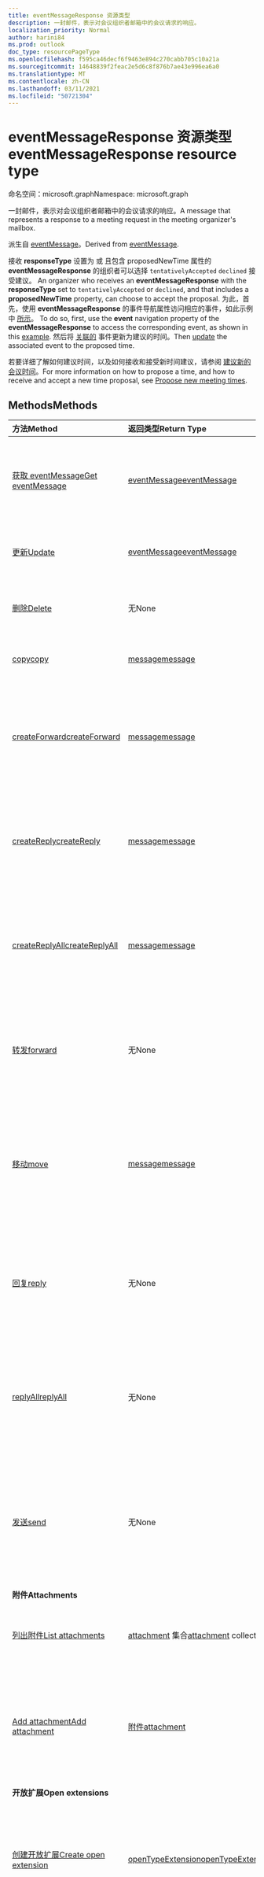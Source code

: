 ```yaml
---
title: eventMessageResponse 资源类型
description: 一封邮件，表示对会议组织者邮箱中的会议请求的响应。
localization_priority: Normal
author: harini84
ms.prod: outlook
doc_type: resourcePageType
ms.openlocfilehash: f595ca46decf6f9463e894c270cabb705c10a21a
ms.sourcegitcommit: 14648839f2feac2e5d6c8f876b7ae43e996ea6a0
ms.translationtype: MT
ms.contentlocale: zh-CN
ms.lasthandoff: 03/11/2021
ms.locfileid: "50721304"
---
```

# <a name="eventmessageresponse-resource-type"></a><span data-ttu-id="b3615-103">eventMessageResponse 资源类型</span><span class="sxs-lookup"><span data-stu-id="b3615-103">eventMessageResponse resource type</span></span>

<span data-ttu-id="b3615-104">命名空间：microsoft.graph</span><span class="sxs-lookup"><span data-stu-id="b3615-104">Namespace: microsoft.graph</span></span>

<span data-ttu-id="b3615-105">一封邮件，表示对会议组织者邮箱中的会议请求的响应。</span><span class="sxs-lookup"><span data-stu-id="b3615-105">A message that represents a response to a meeting request in the meeting organizer's mailbox.</span></span>

<span data-ttu-id="b3615-106">派生自 [eventMessage](eventmessage.md)。</span><span class="sxs-lookup"><span data-stu-id="b3615-106">Derived from [eventMessage](eventmessage.md).</span></span> 

<span data-ttu-id="b3615-107">接收 **responseType** 设置为 或 且包含 proposedNewTime 属性的 **eventMessageResponse** 的组织者可以选择 `tentativelyAccepted` `declined` 接受建议。 </span><span class="sxs-lookup"><span data-stu-id="b3615-107">An organizer who receives an **eventMessageResponse** with the **responseType** set to `tentativelyAccepted` or `declined`, and that includes a **proposedNewTime** property, can choose to accept the proposal.</span></span> <span data-ttu-id="b3615-108">为此，首先，使用 **eventMessageResponse** 的事件导航属性访问相应的事件，如此示例中 [所示](../api/eventmessage-get.md#example-2)。 </span><span class="sxs-lookup"><span data-stu-id="b3615-108">To do so, first, use the **event** navigation property of the **eventMessageResponse** to access the corresponding event, as shown in this [example](../api/eventmessage-get.md#example-2).</span></span> <span data-ttu-id="b3615-109">然后将 [关联的](../api/event-update.md) 事件更新为建议的时间。</span><span class="sxs-lookup"><span data-stu-id="b3615-109">Then [update](../api/event-update.md) the associated event to the proposed time.</span></span>

<span data-ttu-id="b3615-110">若要详细了解如何建议时间，以及如何接收和接受新时间建议，请参阅 [建议新的会议时间](/graph/outlook-calendar-meeting-proposals)。</span><span class="sxs-lookup"><span data-stu-id="b3615-110">For more information on how to propose a time, and how to receive and accept a new time proposal, see [Propose new meeting times](/graph/outlook-calendar-meeting-proposals).</span></span>

## <a name="methods"></a><span data-ttu-id="b3615-111">Methods</span><span class="sxs-lookup"><span data-stu-id="b3615-111">Methods</span></span>

| <span data-ttu-id="b3615-112">方法</span><span class="sxs-lookup"><span data-stu-id="b3615-112">Method</span></span>       | <span data-ttu-id="b3615-113">返回类型</span><span class="sxs-lookup"><span data-stu-id="b3615-113">Return Type</span></span> | <span data-ttu-id="b3615-114">说明</span><span class="sxs-lookup"><span data-stu-id="b3615-114">Description</span></span> |
|:-------------|:------------|:------------|
|[<span data-ttu-id="b3615-115">获取 eventMessage</span><span class="sxs-lookup"><span data-stu-id="b3615-115">Get eventMessage</span></span>](../api/eventmessage-get.md) | [<span data-ttu-id="b3615-116">eventMessage</span><span class="sxs-lookup"><span data-stu-id="b3615-116">eventMessage</span></span>](eventmessage.md) |<span data-ttu-id="b3615-117">读取 eventmessage 对象的属性和关系。</span><span class="sxs-lookup"><span data-stu-id="b3615-117">Read properties and relationships of eventMessage object.</span></span>|
|[<span data-ttu-id="b3615-118">更新</span><span class="sxs-lookup"><span data-stu-id="b3615-118">Update</span></span>](../api/eventmessage-update.md) | [<span data-ttu-id="b3615-119">eventMessage</span><span class="sxs-lookup"><span data-stu-id="b3615-119">eventMessage</span></span>](eventmessage.md)  |<span data-ttu-id="b3615-120">更新 eventMessage 对象。</span><span class="sxs-lookup"><span data-stu-id="b3615-120">Update eventMessage object.</span></span>|
|[<span data-ttu-id="b3615-121">删除</span><span class="sxs-lookup"><span data-stu-id="b3615-121">Delete</span></span>](../api/eventmessage-delete.md) | <span data-ttu-id="b3615-122">无</span><span class="sxs-lookup"><span data-stu-id="b3615-122">None</span></span> |<span data-ttu-id="b3615-123">更新 eventMessage 对象。</span><span class="sxs-lookup"><span data-stu-id="b3615-123">Delete eventMessage object.</span></span>|
|[<span data-ttu-id="b3615-124">copy</span><span class="sxs-lookup"><span data-stu-id="b3615-124">copy</span></span>](../api/message-copy.md)|[<span data-ttu-id="b3615-125">message</span><span class="sxs-lookup"><span data-stu-id="b3615-125">message</span></span>](message.md)|<span data-ttu-id="b3615-126">将邮件复制到文件夹。</span><span class="sxs-lookup"><span data-stu-id="b3615-126">Copy a message to a folder.</span></span>|
|[<span data-ttu-id="b3615-127">createForward</span><span class="sxs-lookup"><span data-stu-id="b3615-127">createForward</span></span>](../api/message-createforward.md)|[<span data-ttu-id="b3615-128">message</span><span class="sxs-lookup"><span data-stu-id="b3615-128">message</span></span>](message.md)|<span data-ttu-id="b3615-p102">创建转发邮件的草稿。然后，你可以 [更新](../api/message-update.md) 或 [发送](../api/message-send.md) 草稿。</span><span class="sxs-lookup"><span data-stu-id="b3615-p102">Create a draft of the Forward message. You can then [update](../api/message-update.md) or [send](../api/message-send.md) the draft.</span></span>|
|[<span data-ttu-id="b3615-131">createReply</span><span class="sxs-lookup"><span data-stu-id="b3615-131">createReply</span></span>](../api/message-createreply.md)|[<span data-ttu-id="b3615-132">message</span><span class="sxs-lookup"><span data-stu-id="b3615-132">message</span></span>](message.md)|<span data-ttu-id="b3615-p103">创建回复邮件的草稿。然后，你可以 [更新](../api/message-update.md) 或 [发送](../api/message-send.md) 草稿。</span><span class="sxs-lookup"><span data-stu-id="b3615-p103">Create a draft of the Reply message. You can then [update](../api/message-update.md) or [send](../api/message-send.md) the draft.</span></span>|
|[<span data-ttu-id="b3615-135">createReplyAll</span><span class="sxs-lookup"><span data-stu-id="b3615-135">createReplyAll</span></span>](../api/message-createreplyall.md)|[<span data-ttu-id="b3615-136">message</span><span class="sxs-lookup"><span data-stu-id="b3615-136">message</span></span>](message.md)|<span data-ttu-id="b3615-p104">创建全部答复邮件的草稿。然后，可以[更新](../api/message-update.md)或[发送](../api/message-send.md)草稿。</span><span class="sxs-lookup"><span data-stu-id="b3615-p104">Create a draft of the Reply All message. You can then [update](../api/message-update.md) or [send](../api/message-send.md) the draft.</span></span>|
|[<span data-ttu-id="b3615-139">转发</span><span class="sxs-lookup"><span data-stu-id="b3615-139">forward</span></span>](../api/message-forward.md)|<span data-ttu-id="b3615-140">无</span><span class="sxs-lookup"><span data-stu-id="b3615-140">None</span></span>|<span data-ttu-id="b3615-p105">转发邮件。然后邮件保存在已发送邮件文件夹中。</span><span class="sxs-lookup"><span data-stu-id="b3615-p105">Forward a message. The message is then saved in the Sent Items folder.</span></span>|
|[<span data-ttu-id="b3615-143">移动</span><span class="sxs-lookup"><span data-stu-id="b3615-143">move</span></span>](../api/message-move.md)|[<span data-ttu-id="b3615-144">message</span><span class="sxs-lookup"><span data-stu-id="b3615-144">message</span></span>](message.md)|<span data-ttu-id="b3615-p106">将邮件移到文件夹。此操作会在目标文件夹中新建邮件副本。</span><span class="sxs-lookup"><span data-stu-id="b3615-p106">Move a message to a folder. This creates a new copy of the message in the destination folder.</span></span>|
|[<span data-ttu-id="b3615-147">回复</span><span class="sxs-lookup"><span data-stu-id="b3615-147">reply</span></span>](../api/message-reply.md)|<span data-ttu-id="b3615-148">无</span><span class="sxs-lookup"><span data-stu-id="b3615-148">None</span></span>|<span data-ttu-id="b3615-p107">答复邮件发件人然后邮件保存在已发送邮件文件夹中。</span><span class="sxs-lookup"><span data-stu-id="b3615-p107">Reply to the sender of a message. The message is then saved in the Sent Items folder.</span></span>|
|[<span data-ttu-id="b3615-151">replyAll</span><span class="sxs-lookup"><span data-stu-id="b3615-151">replyAll</span></span>](../api/message-replyall.md)|<span data-ttu-id="b3615-152">无</span><span class="sxs-lookup"><span data-stu-id="b3615-152">None</span></span>|<span data-ttu-id="b3615-p108">答复邮件的所有收件人。然后邮件保存在已发送邮件文件夹中。</span><span class="sxs-lookup"><span data-stu-id="b3615-p108">Reply to all recipients of a message. The message is then saved in the Sent Items folder.</span></span>|
|[<span data-ttu-id="b3615-155">发送</span><span class="sxs-lookup"><span data-stu-id="b3615-155">send</span></span>](../api/message-send.md)|<span data-ttu-id="b3615-156">无</span><span class="sxs-lookup"><span data-stu-id="b3615-156">None</span></span>|<span data-ttu-id="b3615-p109">发送以前创建的邮件草稿。然后邮件保存在已发送邮件文件夹中。</span><span class="sxs-lookup"><span data-stu-id="b3615-p109">Sends a previously created message draft. The message is then saved in the Sent Items folder.</span></span>|
|<span data-ttu-id="b3615-159">**附件**</span><span class="sxs-lookup"><span data-stu-id="b3615-159">**Attachments**</span></span>| | |
|[<span data-ttu-id="b3615-160">列出附件</span><span class="sxs-lookup"><span data-stu-id="b3615-160">List attachments</span></span>](../api/eventmessage-list-attachments.md) |<span data-ttu-id="b3615-161">[attachment](attachment.md) 集合</span><span class="sxs-lookup"><span data-stu-id="b3615-161">[attachment](attachment.md) collection</span></span>| <span data-ttu-id="b3615-162">获取 eventMessage 的所有附件。</span><span class="sxs-lookup"><span data-stu-id="b3615-162">Get all attachments on an eventMessage.</span></span>|
|[<span data-ttu-id="b3615-163">Add attachment</span><span class="sxs-lookup"><span data-stu-id="b3615-163">Add attachment</span></span>](../api/eventmessage-post-attachments.md) |[<span data-ttu-id="b3615-164">附件</span><span class="sxs-lookup"><span data-stu-id="b3615-164">attachment</span></span>](attachment.md)| <span data-ttu-id="b3615-165">通过发布到附件集合，向 eventMessage 添加新附件。</span><span class="sxs-lookup"><span data-stu-id="b3615-165">Add a new attachment to an eventMessage by posting to the attachments collection.</span></span>|
|<span data-ttu-id="b3615-166">**开放扩展**</span><span class="sxs-lookup"><span data-stu-id="b3615-166">**Open extensions**</span></span>| | |
|[<span data-ttu-id="b3615-167">创建开放扩展</span><span class="sxs-lookup"><span data-stu-id="b3615-167">Create open extension</span></span>](../api/opentypeextension-post-opentypeextension.md) |[<span data-ttu-id="b3615-168">openTypeExtension</span><span class="sxs-lookup"><span data-stu-id="b3615-168">openTypeExtension</span></span>](opentypeextension.md)| <span data-ttu-id="b3615-169">创建开放扩展，并在新建或现有的资源实例中添加自定义属性。</span><span class="sxs-lookup"><span data-stu-id="b3615-169">Create an open extension and add custom properties in a new or existing instance of a resource.</span></span>|
|[<span data-ttu-id="b3615-170">获取开放扩展</span><span class="sxs-lookup"><span data-stu-id="b3615-170">Get open extension</span></span>](../api/opentypeextension-get.md) |<span data-ttu-id="b3615-171">[openTypeExtension](opentypeextension.md) 集合</span><span class="sxs-lookup"><span data-stu-id="b3615-171">[openTypeExtension](opentypeextension.md) collection</span></span>| <span data-ttu-id="b3615-172">获取由名称标识的开放扩展。</span><span class="sxs-lookup"><span data-stu-id="b3615-172">Get an open extension identified by name.</span></span>|
|<span data-ttu-id="b3615-173">**扩展属性**</span><span class="sxs-lookup"><span data-stu-id="b3615-173">**Extended properties**</span></span>| | |
|[<span data-ttu-id="b3615-174">创建单值扩展属性</span><span class="sxs-lookup"><span data-stu-id="b3615-174">Create single-value extended property</span></span>](../api/singlevaluelegacyextendedproperty-post-singlevalueextendedproperties.md) |[<span data-ttu-id="b3615-175">eventMessage</span><span class="sxs-lookup"><span data-stu-id="b3615-175">eventMessage</span></span>](eventmessage.md)  |<span data-ttu-id="b3615-176">在新建或现有 eventMessage 中创建一个或多个单值扩展属性。</span><span class="sxs-lookup"><span data-stu-id="b3615-176">Create one or more single-value extended properties in a new or existing eventMessage.</span></span>   |
|[<span data-ttu-id="b3615-177">获取具有单值扩展属性的 eventMessage</span><span class="sxs-lookup"><span data-stu-id="b3615-177">Get eventMessage with single-value extended property</span></span>](../api/singlevaluelegacyextendedproperty-get.md)  | [<span data-ttu-id="b3615-178">eventMessage</span><span class="sxs-lookup"><span data-stu-id="b3615-178">eventMessage</span></span>](eventmessage.md) | <span data-ttu-id="b3615-179">通过使用 `$expand` 或 `$filter` 获取包含单值扩展属性的 eventMessage。</span><span class="sxs-lookup"><span data-stu-id="b3615-179">Get eventMessages that contain a single-value extended property by using `$expand` or `$filter`.</span></span> |
|[<span data-ttu-id="b3615-180">创建多值扩展属性</span><span class="sxs-lookup"><span data-stu-id="b3615-180">Create multi-value extended property</span></span>](../api/multivaluelegacyextendedproperty-post-multivalueextendedproperties.md) | [<span data-ttu-id="b3615-181">eventMessage</span><span class="sxs-lookup"><span data-stu-id="b3615-181">eventMessage</span></span>](eventmessage.md) | <span data-ttu-id="b3615-182">在新建或现有的 eventMessage 中创建一个或多个多值扩展属性。</span><span class="sxs-lookup"><span data-stu-id="b3615-182">Create one or more multi-value extended properties in a new or existing eventMessage.</span></span>  |
|[<span data-ttu-id="b3615-183">获取具有多值扩展属性的 eventMessage</span><span class="sxs-lookup"><span data-stu-id="b3615-183">Get eventMessage with multi-value extended property</span></span>](../api/multivaluelegacyextendedproperty-get.md)  | [<span data-ttu-id="b3615-184">eventMessage</span><span class="sxs-lookup"><span data-stu-id="b3615-184">eventMessage</span></span>](eventmessage.md) | <span data-ttu-id="b3615-185">使用 `$expand` 获取包含一个多值扩展属性的 eventMessage。</span><span class="sxs-lookup"><span data-stu-id="b3615-185">Get an eventMessage that contains a multi-value extended property by using `$expand`.</span></span> |


## <a name="properties"></a><span data-ttu-id="b3615-186">属性</span><span class="sxs-lookup"><span data-stu-id="b3615-186">Properties</span></span>

| <span data-ttu-id="b3615-187">属性</span><span class="sxs-lookup"><span data-stu-id="b3615-187">Property</span></span>     | <span data-ttu-id="b3615-188">类型</span><span class="sxs-lookup"><span data-stu-id="b3615-188">Type</span></span>        | <span data-ttu-id="b3615-189">说明</span><span class="sxs-lookup"><span data-stu-id="b3615-189">Description</span></span> |
|:-------------|:------------|:------------|
|<span data-ttu-id="b3615-190">bccRecipients</span><span class="sxs-lookup"><span data-stu-id="b3615-190">bccRecipients</span></span>|<span data-ttu-id="b3615-191">[recipient](recipient.md) collection</span><span class="sxs-lookup"><span data-stu-id="b3615-191">[recipient](recipient.md) collection</span></span>|<span data-ttu-id="b3615-192">邮件的密件抄送收件人。</span><span class="sxs-lookup"><span data-stu-id="b3615-192">The Bcc: recipients for the message.</span></span>|
|<span data-ttu-id="b3615-193">body</span><span class="sxs-lookup"><span data-stu-id="b3615-193">body</span></span>|[<span data-ttu-id="b3615-194">itemBody</span><span class="sxs-lookup"><span data-stu-id="b3615-194">itemBody</span></span>](itembody.md)|<span data-ttu-id="b3615-p110">邮件的正文。可以是 HTML 格式或文本格式。</span><span class="sxs-lookup"><span data-stu-id="b3615-p110">The body of the message. It can be in HTML or text format.</span></span>|
|<span data-ttu-id="b3615-197">bodyPreview</span><span class="sxs-lookup"><span data-stu-id="b3615-197">bodyPreview</span></span>|<span data-ttu-id="b3615-198">字符串</span><span class="sxs-lookup"><span data-stu-id="b3615-198">String</span></span>|<span data-ttu-id="b3615-p111">邮件正文中的前 255 个字符。文本格式。</span><span class="sxs-lookup"><span data-stu-id="b3615-p111">The first 255 characters of the message body. It is in text format.</span></span> |
|<span data-ttu-id="b3615-201">categories</span><span class="sxs-lookup"><span data-stu-id="b3615-201">categories</span></span>|<span data-ttu-id="b3615-202">String collection</span><span class="sxs-lookup"><span data-stu-id="b3615-202">String collection</span></span>|<span data-ttu-id="b3615-203">与邮件关联的类别。</span><span class="sxs-lookup"><span data-stu-id="b3615-203">The categories associated with the message.</span></span>|
|<span data-ttu-id="b3615-204">ccRecipients</span><span class="sxs-lookup"><span data-stu-id="b3615-204">ccRecipients</span></span>|<span data-ttu-id="b3615-205">[recipient](recipient.md) collection</span><span class="sxs-lookup"><span data-stu-id="b3615-205">[recipient](recipient.md) collection</span></span>|<span data-ttu-id="b3615-206">邮件的抄送收件人。</span><span class="sxs-lookup"><span data-stu-id="b3615-206">The Cc: recipients for the message.</span></span>|
|<span data-ttu-id="b3615-207">changeKey</span><span class="sxs-lookup"><span data-stu-id="b3615-207">changeKey</span></span>|<span data-ttu-id="b3615-208">String</span><span class="sxs-lookup"><span data-stu-id="b3615-208">String</span></span>|<span data-ttu-id="b3615-209">邮件的版本。</span><span class="sxs-lookup"><span data-stu-id="b3615-209">The version of the message.</span></span>|
|<span data-ttu-id="b3615-210">conversationId</span><span class="sxs-lookup"><span data-stu-id="b3615-210">conversationId</span></span>|<span data-ttu-id="b3615-211">String</span><span class="sxs-lookup"><span data-stu-id="b3615-211">String</span></span>|<span data-ttu-id="b3615-212">电子邮件所属对话的 ID。</span><span class="sxs-lookup"><span data-stu-id="b3615-212">The ID of the conversation the email belongs to.</span></span>|
|<span data-ttu-id="b3615-213">conversationIndex</span><span class="sxs-lookup"><span data-stu-id="b3615-213">conversationIndex</span></span>|<span data-ttu-id="b3615-214">Edm.Binary</span><span class="sxs-lookup"><span data-stu-id="b3615-214">Edm.Binary</span></span>|<span data-ttu-id="b3615-215">电子邮件所属对话的索引。</span><span class="sxs-lookup"><span data-stu-id="b3615-215">The Index of the conversation the email belongs to.</span></span>|
|<span data-ttu-id="b3615-216">createdDateTime</span><span class="sxs-lookup"><span data-stu-id="b3615-216">createdDateTime</span></span>|<span data-ttu-id="b3615-217">DateTimeOffset</span><span class="sxs-lookup"><span data-stu-id="b3615-217">DateTimeOffset</span></span>|<span data-ttu-id="b3615-218">时间戳类型表示采用 ISO 8601 格式的日期和时间信息，始终采用 UTC 时区。</span><span class="sxs-lookup"><span data-stu-id="b3615-218">The Timestamp type represents date and time information using ISO 8601 format and is always in UTC time.</span></span> <span data-ttu-id="b3615-219">例如，2014 年 1 月 1 日午夜 UTC 为 `2014-01-01T00:00:00Z`</span><span class="sxs-lookup"><span data-stu-id="b3615-219">For example, midnight UTC on Jan 1, 2014 is `2014-01-01T00:00:00Z`</span></span>|
|<span data-ttu-id="b3615-220">endDateTime</span><span class="sxs-lookup"><span data-stu-id="b3615-220">endDateTime</span></span>|[<span data-ttu-id="b3615-221">dateTimeTimeZone</span><span class="sxs-lookup"><span data-stu-id="b3615-221">dateTimeTimeZone</span></span>](datetimetimezone.md)|<span data-ttu-id="b3615-222">所请求的会议的结束时间。</span><span class="sxs-lookup"><span data-stu-id="b3615-222">The end time of the requested meeting.</span></span>|
|<span data-ttu-id="b3615-223">flag</span><span class="sxs-lookup"><span data-stu-id="b3615-223">flag</span></span>|[<span data-ttu-id="b3615-224">followupFlag</span><span class="sxs-lookup"><span data-stu-id="b3615-224">followupFlag</span></span>](followupflag.md)|<span data-ttu-id="b3615-225">指示邮件的状态、开始日期、截止日期或完成日期的标志值。</span><span class="sxs-lookup"><span data-stu-id="b3615-225">The flag value that indicates the status, start date, due date, or completion date for the message.</span></span>|
|<span data-ttu-id="b3615-226">发件人</span><span class="sxs-lookup"><span data-stu-id="b3615-226">from</span></span>|[<span data-ttu-id="b3615-227">recipient</span><span class="sxs-lookup"><span data-stu-id="b3615-227">recipient</span></span>](recipient.md)|<span data-ttu-id="b3615-228">发送邮件邮箱的所有者。</span><span class="sxs-lookup"><span data-stu-id="b3615-228">The owner of the mailbox from which the message is sent.</span></span> <span data-ttu-id="b3615-229">在多数情况中，此数值与“**发件人**”属性相同，但共享或委派情景除外。</span><span class="sxs-lookup"><span data-stu-id="b3615-229">In most cases, this value is the same as the **sender** property, except for sharing or delegation scenarios.</span></span> <span data-ttu-id="b3615-230">值必须对应于使用的实际邮箱。</span><span class="sxs-lookup"><span data-stu-id="b3615-230">The value must correspond to the actual mailbox used.</span></span> <span data-ttu-id="b3615-231">查看更多有关为邮件[设置 from 和 sender 属性](/graph/outlook-create-send-messages#setting-the-from-and-sender-properties)的信息。</span><span class="sxs-lookup"><span data-stu-id="b3615-231">Find out more about [setting the from and sender properties](/graph/outlook-create-send-messages#setting-the-from-and-sender-properties) of a message.</span></span>|
|<span data-ttu-id="b3615-232">hasAttachments</span><span class="sxs-lookup"><span data-stu-id="b3615-232">hasAttachments</span></span>|<span data-ttu-id="b3615-233">Boolean</span><span class="sxs-lookup"><span data-stu-id="b3615-233">Boolean</span></span>|<span data-ttu-id="b3615-234">指示邮件是否包含附件。</span><span class="sxs-lookup"><span data-stu-id="b3615-234">Indicates whether the message has attachments.</span></span>|
|<span data-ttu-id="b3615-235">id</span><span class="sxs-lookup"><span data-stu-id="b3615-235">id</span></span>|<span data-ttu-id="b3615-236">String</span><span class="sxs-lookup"><span data-stu-id="b3615-236">String</span></span>| <span data-ttu-id="b3615-237">邮件的唯一标识符。</span><span class="sxs-lookup"><span data-stu-id="b3615-237">Unique identifier for the message.</span></span> <span data-ttu-id="b3615-238">[!INCLUDE [outlook-beta-id](../../includes/outlook-beta-id.md)] 只读。</span><span class="sxs-lookup"><span data-stu-id="b3615-238">[!INCLUDE [outlook-beta-id](../../includes/outlook-beta-id.md)] Read-only.</span></span> |
|<span data-ttu-id="b3615-239">importance</span><span class="sxs-lookup"><span data-stu-id="b3615-239">importance</span></span>|<span data-ttu-id="b3615-240">String</span><span class="sxs-lookup"><span data-stu-id="b3615-240">String</span></span>| <span data-ttu-id="b3615-241">邮件的重要性：`low`、`normal`、`high`。</span><span class="sxs-lookup"><span data-stu-id="b3615-241">The importance of the message: `low`, `normal`, `high`.</span></span>|
|<span data-ttu-id="b3615-242">inferenceClassification</span><span class="sxs-lookup"><span data-stu-id="b3615-242">inferenceClassification</span></span>|<span data-ttu-id="b3615-243">String</span><span class="sxs-lookup"><span data-stu-id="b3615-243">String</span></span>| <span data-ttu-id="b3615-244">可取值为：`focused`、`other`。</span><span class="sxs-lookup"><span data-stu-id="b3615-244">Possible values are: `focused`, `other`.</span></span>|
|<span data-ttu-id="b3615-245">internetMessageHeaders</span><span class="sxs-lookup"><span data-stu-id="b3615-245">internetMessageHeaders</span></span> | <span data-ttu-id="b3615-246">[internetMessageHeader](internetmessageheader.md) 集合</span><span class="sxs-lookup"><span data-stu-id="b3615-246">[internetMessageHeader](internetmessageheader.md) collection</span></span> | <span data-ttu-id="b3615-247">由 [RFC5322](https://www.ietf.org/rfc/rfc5322.txt) 定义的邮件头集合，它提供邮件获取的从发件人到收件人的网络路径的详细信息。</span><span class="sxs-lookup"><span data-stu-id="b3615-247">The collection of message headers, defined by [RFC5322](https://www.ietf.org/rfc/rfc5322.txt), that provide details of the network path taken by a message from the sender to the recipient.</span></span> <span data-ttu-id="b3615-248">只读。</span><span class="sxs-lookup"><span data-stu-id="b3615-248">Read-only.</span></span>|
|<span data-ttu-id="b3615-249">internetMessageId</span><span class="sxs-lookup"><span data-stu-id="b3615-249">internetMessageId</span></span> |<span data-ttu-id="b3615-250">String</span><span class="sxs-lookup"><span data-stu-id="b3615-250">String</span></span> |<span data-ttu-id="b3615-251">邮件 ID 采用 [RFC5322](https://www.ietf.org/rfc/rfc5322.txt) 指定的格式。</span><span class="sxs-lookup"><span data-stu-id="b3615-251">The message ID in the format specified by [RFC5322](https://www.ietf.org/rfc/rfc5322.txt).</span></span> |
|<span data-ttu-id="b3615-252">isAllDay</span><span class="sxs-lookup"><span data-stu-id="b3615-252">isAllDay</span></span> |<span data-ttu-id="b3615-253">Boolean</span><span class="sxs-lookup"><span data-stu-id="b3615-253">Boolean</span></span>|<span data-ttu-id="b3615-254">指示事件是否持续一整天。</span><span class="sxs-lookup"><span data-stu-id="b3615-254">Indicates whether the event lasts the entire day.</span></span> <span data-ttu-id="b3615-255">调整此属性也需要调整 **事件的 startDateTime** 和 **endDateTime** 属性。</span><span class="sxs-lookup"><span data-stu-id="b3615-255">Adjusting this property requires adjusting the **startDateTime** and **endDateTime** properties of the event as well.</span></span>|
|<span data-ttu-id="b3615-256">isDelegated</span><span class="sxs-lookup"><span data-stu-id="b3615-256">isDelegated</span></span>|<span data-ttu-id="b3615-257">布尔值</span><span class="sxs-lookup"><span data-stu-id="b3615-257">Boolean</span></span>|<span data-ttu-id="b3615-258">如果代理可以访问此会议请求响应，则其为 True，否则为 false。</span><span class="sxs-lookup"><span data-stu-id="b3615-258">True if this meeting request response is accessible to a delegate, false otherwise.</span></span> <span data-ttu-id="b3615-259">默认为 false。</span><span class="sxs-lookup"><span data-stu-id="b3615-259">Default is false.</span></span>|
|<span data-ttu-id="b3615-260">isDeliveryReceiptRequested</span><span class="sxs-lookup"><span data-stu-id="b3615-260">isDeliveryReceiptRequested</span></span>|<span data-ttu-id="b3615-261">Boolean</span><span class="sxs-lookup"><span data-stu-id="b3615-261">Boolean</span></span>|<span data-ttu-id="b3615-262">指示是否需要发送邮件已读回执。</span><span class="sxs-lookup"><span data-stu-id="b3615-262">Indicates whether a read receipt is requested for the message.</span></span>|
|<span data-ttu-id="b3615-263">isDraft</span><span class="sxs-lookup"><span data-stu-id="b3615-263">isDraft</span></span>|<span data-ttu-id="b3615-264">Boolean</span><span class="sxs-lookup"><span data-stu-id="b3615-264">Boolean</span></span>|<span data-ttu-id="b3615-p118">指示邮件是否为草稿。如果尚未发送，则此邮件是一封草稿。</span><span class="sxs-lookup"><span data-stu-id="b3615-p118">Indicates whether the message is a draft. A message is a draft if it hasn't been sent yet.</span></span>|
|<span data-ttu-id="b3615-267">isOutOfDate</span><span class="sxs-lookup"><span data-stu-id="b3615-267">isOutOfDate</span></span>|<span data-ttu-id="b3615-268">布尔值</span><span class="sxs-lookup"><span data-stu-id="b3615-268">Boolean</span></span>|<span data-ttu-id="b3615-269">指示此会议请求是否已由最新请求过时。</span><span class="sxs-lookup"><span data-stu-id="b3615-269">Indicates whether this meeting request has been made out-of-date by a more recent request.</span></span>|
|<span data-ttu-id="b3615-270">isRead</span><span class="sxs-lookup"><span data-stu-id="b3615-270">isRead</span></span>|<span data-ttu-id="b3615-271">Boolean</span><span class="sxs-lookup"><span data-stu-id="b3615-271">Boolean</span></span>|<span data-ttu-id="b3615-272">指示是否已阅读该邮件。</span><span class="sxs-lookup"><span data-stu-id="b3615-272">Indicates whether the message has been read.</span></span>|
|<span data-ttu-id="b3615-273">isReadReceiptRequested</span><span class="sxs-lookup"><span data-stu-id="b3615-273">isReadReceiptRequested</span></span>|<span data-ttu-id="b3615-274">Boolean</span><span class="sxs-lookup"><span data-stu-id="b3615-274">Boolean</span></span>|<span data-ttu-id="b3615-275">指示是否需要发送邮件已读回执。</span><span class="sxs-lookup"><span data-stu-id="b3615-275">Indicates whether a read receipt is requested for the message.</span></span>|
|<span data-ttu-id="b3615-276">lastModifiedDateTime</span><span class="sxs-lookup"><span data-stu-id="b3615-276">lastModifiedDateTime</span></span>|<span data-ttu-id="b3615-277">DateTimeOffset</span><span class="sxs-lookup"><span data-stu-id="b3615-277">DateTimeOffset</span></span>|<span data-ttu-id="b3615-278">时间戳类型表示采用 ISO 8601 格式的日期和时间信息，始终采用 UTC 时区。</span><span class="sxs-lookup"><span data-stu-id="b3615-278">The Timestamp type represents date and time information using ISO 8601 format and is always in UTC time.</span></span> <span data-ttu-id="b3615-279">例如，2014 年 1 月 1 日午夜 UTC 为 `2014-01-01T00:00:00Z`</span><span class="sxs-lookup"><span data-stu-id="b3615-279">For example, midnight UTC on Jan 1, 2014 is `2014-01-01T00:00:00Z`</span></span>|
|<span data-ttu-id="b3615-280">位置</span><span class="sxs-lookup"><span data-stu-id="b3615-280">location</span></span>|[<span data-ttu-id="b3615-281">位置</span><span class="sxs-lookup"><span data-stu-id="b3615-281">location</span></span>](location.md)|<span data-ttu-id="b3615-282">所请求会议的位置。</span><span class="sxs-lookup"><span data-stu-id="b3615-282">The location of the requested meeting.</span></span>|
|<span data-ttu-id="b3615-283">meetingMessageType</span><span class="sxs-lookup"><span data-stu-id="b3615-283">meetingMessageType</span></span>|<span data-ttu-id="b3615-284">String</span><span class="sxs-lookup"><span data-stu-id="b3615-284">String</span></span>| <span data-ttu-id="b3615-285">事件消息的类型：`none`、`meetingRequest`、`meetingCancelled`、`meetingAccepted`、`meetingTentativelyAccepted`、`meetingDeclined`。</span><span class="sxs-lookup"><span data-stu-id="b3615-285">The type of event message: `none`, `meetingRequest`, `meetingCancelled`, `meetingAccepted`, `meetingTentativelyAccepted`, `meetingDeclined`.</span></span>|
|<span data-ttu-id="b3615-286">parentFolderId</span><span class="sxs-lookup"><span data-stu-id="b3615-286">parentFolderId</span></span>|<span data-ttu-id="b3615-287">String</span><span class="sxs-lookup"><span data-stu-id="b3615-287">String</span></span>|<span data-ttu-id="b3615-288">邮件的父 MailFolder 的唯一标识符。</span><span class="sxs-lookup"><span data-stu-id="b3615-288">The unique identifier for the message's parent mailFolder.</span></span>|
|<span data-ttu-id="b3615-289">proposedNewTime</span><span class="sxs-lookup"><span data-stu-id="b3615-289">proposedNewTime</span></span>|[<span data-ttu-id="b3615-290">timeSlot</span><span class="sxs-lookup"><span data-stu-id="b3615-290">timeSlot</span></span>](timeslot.md)|<span data-ttu-id="b3615-291">被邀请者为开始和结束会议请求建议的备用日期/时间。</span><span class="sxs-lookup"><span data-stu-id="b3615-291">An alternate date/time proposed by an invitee for a meeting request to start and end.</span></span> <span data-ttu-id="b3615-292">只读。</span><span class="sxs-lookup"><span data-stu-id="b3615-292">Read-only.</span></span> <span data-ttu-id="b3615-293">不可筛选。</span><span class="sxs-lookup"><span data-stu-id="b3615-293">Not filterable.</span></span>|
|<span data-ttu-id="b3615-294">receivedDateTime</span><span class="sxs-lookup"><span data-stu-id="b3615-294">receivedDateTime</span></span>|<span data-ttu-id="b3615-295">DateTimeOffset</span><span class="sxs-lookup"><span data-stu-id="b3615-295">DateTimeOffset</span></span>|<span data-ttu-id="b3615-296">时间戳类型表示采用 ISO 8601 格式的日期和时间信息，始终采用 UTC 时区。</span><span class="sxs-lookup"><span data-stu-id="b3615-296">The Timestamp type represents date and time information using ISO 8601 format and is always in UTC time.</span></span> <span data-ttu-id="b3615-297">例如，2014 年 1 月 1 日午夜 UTC 为 `2014-01-01T00:00:00Z`</span><span class="sxs-lookup"><span data-stu-id="b3615-297">For example, midnight UTC on Jan 1, 2014 is `2014-01-01T00:00:00Z`</span></span>|
|<span data-ttu-id="b3615-298">recurrence</span><span class="sxs-lookup"><span data-stu-id="b3615-298">recurrence</span></span>|[<span data-ttu-id="b3615-299">patternedRecurrence</span><span class="sxs-lookup"><span data-stu-id="b3615-299">patternedRecurrence</span></span>](patternedrecurrence.md)|<span data-ttu-id="b3615-300">请求定期模式的会议室。</span><span class="sxs-lookup"><span data-stu-id="b3615-300">The recurrence pattern of the requested meeting.</span></span>|
|<span data-ttu-id="b3615-301">replyTo</span><span class="sxs-lookup"><span data-stu-id="b3615-301">replyTo</span></span>|<span data-ttu-id="b3615-302">[recipient](recipient.md) collection</span><span class="sxs-lookup"><span data-stu-id="b3615-302">[recipient](recipient.md) collection</span></span>|<span data-ttu-id="b3615-303">在答复时使用的电子邮件地址。</span><span class="sxs-lookup"><span data-stu-id="b3615-303">The email addresses to use when replying.</span></span>|
|<span data-ttu-id="b3615-304">responseType</span><span class="sxs-lookup"><span data-stu-id="b3615-304">responseType</span></span>|<span data-ttu-id="b3615-305">string</span><span class="sxs-lookup"><span data-stu-id="b3615-305">string</span></span>| <span data-ttu-id="b3615-306">指定对会议请求的响应类型。</span><span class="sxs-lookup"><span data-stu-id="b3615-306">Specifies the type of response to a meeting request.</span></span> <span data-ttu-id="b3615-307">可取值为：`tentativelyAccepted`、`accepted`、`declined`。</span><span class="sxs-lookup"><span data-stu-id="b3615-307">Possible values are: `tentativelyAccepted`, `accepted`, `declined`.</span></span> <span data-ttu-id="b3615-308">对于 eventMessageResponse 类型，不支持 、 `none` `organizer` 和 `notResponded` 。</span><span class="sxs-lookup"><span data-stu-id="b3615-308">For the eventMessageResponse type, `none`, `organizer`, and `notResponded` are not supported.</span></span> <span data-ttu-id="b3615-309">只读。</span><span class="sxs-lookup"><span data-stu-id="b3615-309">Read-only.</span></span> <span data-ttu-id="b3615-310">不可筛选。</span><span class="sxs-lookup"><span data-stu-id="b3615-310">Not filterable.</span></span>|
|<span data-ttu-id="b3615-311">sender</span><span class="sxs-lookup"><span data-stu-id="b3615-311">sender</span></span>|[<span data-ttu-id="b3615-312">recipient</span><span class="sxs-lookup"><span data-stu-id="b3615-312">recipient</span></span>](recipient.md)|<span data-ttu-id="b3615-313">实际用于生成邮件的帐户。</span><span class="sxs-lookup"><span data-stu-id="b3615-313">The account that is actually used to generate the message.</span></span> <span data-ttu-id="b3615-314">大多数情况下，此值与“**from**”属性相同。</span><span class="sxs-lookup"><span data-stu-id="b3615-314">In most cases, this value is the same as the **from** property.</span></span> <span data-ttu-id="b3615-315">从[共享邮箱](/exchange/collaboration/shared-mailboxes/shared-mailboxes)发送邮件时，可以将此属性设置为其他值，[对于共享日历，或设置为代理人](/graph/outlook-share-delegate-calendar.md)。</span><span class="sxs-lookup"><span data-stu-id="b3615-315">You can set this property to a different value when sending a message from a [shared mailbox](/exchange/collaboration/shared-mailboxes/shared-mailboxes), [for a shared calendar, or as a delegate](/graph/outlook-share-delegate-calendar.md).</span></span> <span data-ttu-id="b3615-316">在任何情况下，此值必须对应于使用的实际邮箱。</span><span class="sxs-lookup"><span data-stu-id="b3615-316">In any case, the value must correspond to the actual mailbox used.</span></span> <span data-ttu-id="b3615-317">查看更多有关为邮件[设置 from 和 sender 属性](/graph/outlook-create-send-messages#setting-the-from-and-sender-properties)的信息。</span><span class="sxs-lookup"><span data-stu-id="b3615-317">Find out more about [setting the from and sender properties](/graph/outlook-create-send-messages#setting-the-from-and-sender-properties) of a message.</span></span>|
|<span data-ttu-id="b3615-318">sentDateTime</span><span class="sxs-lookup"><span data-stu-id="b3615-318">sentDateTime</span></span>|<span data-ttu-id="b3615-319">DateTimeOffset</span><span class="sxs-lookup"><span data-stu-id="b3615-319">DateTimeOffset</span></span>|<span data-ttu-id="b3615-320">时间戳类型表示采用 ISO 8601 格式的日期和时间信息，始终采用 UTC 时区。</span><span class="sxs-lookup"><span data-stu-id="b3615-320">The Timestamp type represents date and time information using ISO 8601 format and is always in UTC time.</span></span> <span data-ttu-id="b3615-321">例如，2014 年 1 月 1 日午夜 UTC 为 `2014-01-01T00:00:00Z`</span><span class="sxs-lookup"><span data-stu-id="b3615-321">For example, midnight UTC on Jan 1, 2014 is `2014-01-01T00:00:00Z`</span></span>|
|<span data-ttu-id="b3615-322">startDateTime</span><span class="sxs-lookup"><span data-stu-id="b3615-322">startDateTime</span></span>|[<span data-ttu-id="b3615-323">dateTimeTimeZone</span><span class="sxs-lookup"><span data-stu-id="b3615-323">dateTimeTimeZone</span></span>](datetimetimezone.md)|<span data-ttu-id="b3615-324">所请求的会议的开始时间。</span><span class="sxs-lookup"><span data-stu-id="b3615-324">The start time of the requested meeting.</span></span>|
|<span data-ttu-id="b3615-325">subject</span><span class="sxs-lookup"><span data-stu-id="b3615-325">subject</span></span>|<span data-ttu-id="b3615-326">String</span><span class="sxs-lookup"><span data-stu-id="b3615-326">String</span></span>|<span data-ttu-id="b3615-327">邮件的主题。</span><span class="sxs-lookup"><span data-stu-id="b3615-327">The subject of the message.</span></span>|
|<span data-ttu-id="b3615-328">toRecipients</span><span class="sxs-lookup"><span data-stu-id="b3615-328">toRecipients</span></span>|<span data-ttu-id="b3615-329">[recipient](recipient.md) collection</span><span class="sxs-lookup"><span data-stu-id="b3615-329">[recipient](recipient.md) collection</span></span>|<span data-ttu-id="b3615-330">邮件的收件人。</span><span class="sxs-lookup"><span data-stu-id="b3615-330">The To: recipients for the message.</span></span>|
|<span data-ttu-id="b3615-331">type</span><span class="sxs-lookup"><span data-stu-id="b3615-331">type</span></span>|<span data-ttu-id="b3615-332">字符串</span><span class="sxs-lookup"><span data-stu-id="b3615-332">String</span></span>|<span data-ttu-id="b3615-333">请求的会议类型 `singleInstance` `occurence` ：、、、。 `exception` `seriesMaster`</span><span class="sxs-lookup"><span data-stu-id="b3615-333">The type of requested meeting: `singleInstance`, `occurence`, `exception`, `seriesMaster`.</span></span>|
|<span data-ttu-id="b3615-334">uniqueBody</span><span class="sxs-lookup"><span data-stu-id="b3615-334">uniqueBody</span></span>|[<span data-ttu-id="b3615-335">itemBody</span><span class="sxs-lookup"><span data-stu-id="b3615-335">itemBody</span></span>](itembody.md)|<span data-ttu-id="b3615-336">当前邮件专用的邮件正文部分。</span><span class="sxs-lookup"><span data-stu-id="b3615-336">The part of the body of the message that is unique to the current message.</span></span>|
|<span data-ttu-id="b3615-337">webLink</span><span class="sxs-lookup"><span data-stu-id="b3615-337">webLink</span></span>|<span data-ttu-id="b3615-338">String</span><span class="sxs-lookup"><span data-stu-id="b3615-338">String</span></span>|<span data-ttu-id="b3615-339">要在 Outlook 网页版中打开邮件的 URL。</span><span class="sxs-lookup"><span data-stu-id="b3615-339">The URL to open the message in Outlook on the web.</span></span><br><br><span data-ttu-id="b3615-340">可以将 ispopout 参数附加到此 URL 的末尾以更改邮件的显示方式。</span><span class="sxs-lookup"><span data-stu-id="b3615-340">You can append an ispopout argument to the end of the URL to change how the message is displayed.</span></span> <span data-ttu-id="b3615-341">如果 ispopout 不存在或设置为 1，则邮件显示在弹出窗口中。</span><span class="sxs-lookup"><span data-stu-id="b3615-341">If ispopout is not present or if it is set to 1, then the message is shown in a popout window.</span></span> <span data-ttu-id="b3615-342">如果 ispopout 设置为 0，则浏览器将在 Outlook 网页版的审阅窗格中显示邮件。</span><span class="sxs-lookup"><span data-stu-id="b3615-342">If ispopout is set to 0, then the browser will show the message in the Outlook on the web review pane.</span></span><br><br><span data-ttu-id="b3615-343">如果通过 Outlook 网页版登录邮箱，该邮件将在浏览器中打开。</span><span class="sxs-lookup"><span data-stu-id="b3615-343">The message will open in the browser if you are logged in to your mailbox via Outlook on the web.</span></span> <span data-ttu-id="b3615-344">如果尚未使用浏览器登录，系统将提示你登录。</span><span class="sxs-lookup"><span data-stu-id="b3615-344">You will be prompted to login if you are not already logged in with the browser.</span></span><br><br><span data-ttu-id="b3615-345">无法从 iFrame 中访问此 URL。</span><span class="sxs-lookup"><span data-stu-id="b3615-345">This URL cannot be accessed from within an iFrame.</span></span>|


## <a name="relationships"></a><span data-ttu-id="b3615-346">关系</span><span class="sxs-lookup"><span data-stu-id="b3615-346">Relationships</span></span>

| <span data-ttu-id="b3615-347">关系</span><span class="sxs-lookup"><span data-stu-id="b3615-347">Relationship</span></span> | <span data-ttu-id="b3615-348">类型</span><span class="sxs-lookup"><span data-stu-id="b3615-348">Type</span></span>        | <span data-ttu-id="b3615-349">说明</span><span class="sxs-lookup"><span data-stu-id="b3615-349">Description</span></span> |
|:-------------|:------------|:------------|
|<span data-ttu-id="b3615-350">attachments</span><span class="sxs-lookup"><span data-stu-id="b3615-350">attachments</span></span>|<span data-ttu-id="b3615-351">[附件](attachment.md)集合</span><span class="sxs-lookup"><span data-stu-id="b3615-351">[attachment](attachment.md) collection</span></span>|<span data-ttu-id="b3615-352">邮件的 [fileAttachment](fileattachment.md) [、itemAttachment](itemattachment.md)和 [referenceAttachment](referenceattachment.md) 附件的集合。</span><span class="sxs-lookup"><span data-stu-id="b3615-352">The collection of [fileAttachment](fileattachment.md), [itemAttachment](itemattachment.md), and [referenceAttachment](referenceattachment.md) attachments for the message.</span></span> <span data-ttu-id="b3615-353">只读。</span><span class="sxs-lookup"><span data-stu-id="b3615-353">Read-only.</span></span> <span data-ttu-id="b3615-354">可为空。</span><span class="sxs-lookup"><span data-stu-id="b3615-354">Nullable.</span></span>|
|<span data-ttu-id="b3615-355">event</span><span class="sxs-lookup"><span data-stu-id="b3615-355">event</span></span>|[<span data-ttu-id="b3615-356">event</span><span class="sxs-lookup"><span data-stu-id="b3615-356">event</span></span>](event.md)| <span data-ttu-id="b3615-p128">与事件消息相关联的事件。对于与会者或会议室资源，假定已将日历助理设为在会议请求事件消息到达时自动更新包含事件的日历。导航属性。只读。</span><span class="sxs-lookup"><span data-stu-id="b3615-p128">The event associated with the event message. The assumption for attendees or room resources is that the Calendar Attendant is set to automatically update the calendar with an event when meeting request event messages arrive. Navigation property.  Read-only.</span></span>|
|<span data-ttu-id="b3615-361">extensions</span><span class="sxs-lookup"><span data-stu-id="b3615-361">extensions</span></span>|<span data-ttu-id="b3615-362">[扩展](extension.md)集合</span><span class="sxs-lookup"><span data-stu-id="b3615-362">[extension](extension.md) collection</span></span>| <span data-ttu-id="b3615-p129">为 eventMessage 定义的开放扩展集合。只读。可为 NULL。</span><span class="sxs-lookup"><span data-stu-id="b3615-p129">The collection of open extensions defined for the eventMessage. Read-only. Nullable.</span></span>|
|<span data-ttu-id="b3615-366">multiValueExtendedProperties</span><span class="sxs-lookup"><span data-stu-id="b3615-366">multiValueExtendedProperties</span></span>|<span data-ttu-id="b3615-367">[multiValueLegacyExtendedProperty](multivaluelegacyextendedproperty.md) 集合</span><span class="sxs-lookup"><span data-stu-id="b3615-367">[multiValueLegacyExtendedProperty](multivaluelegacyextendedproperty.md) collection</span></span>| <span data-ttu-id="b3615-p130">为 eventMessage 定义的多值扩展属性的集合。只读。可为 Null。</span><span class="sxs-lookup"><span data-stu-id="b3615-p130">The collection of multi-value extended properties defined for the eventMessage. Read-only. Nullable.</span></span>|
|<span data-ttu-id="b3615-371">singleValueExtendedProperties</span><span class="sxs-lookup"><span data-stu-id="b3615-371">singleValueExtendedProperties</span></span>|<span data-ttu-id="b3615-372">[singleValueLegacyExtendedProperty](singlevaluelegacyextendedproperty.md) collection</span><span class="sxs-lookup"><span data-stu-id="b3615-372">[singleValueLegacyExtendedProperty](singlevaluelegacyextendedproperty.md) collection</span></span>| <span data-ttu-id="b3615-p131">为 eventMessage 定义的单值扩展属性的集合。只读。可为 Null。</span><span class="sxs-lookup"><span data-stu-id="b3615-p131">The collection of single-value extended properties defined for the eventMessage. Read-only. Nullable.</span></span>|


## <a name="json-representation"></a><span data-ttu-id="b3615-376">JSON 表示形式</span><span class="sxs-lookup"><span data-stu-id="b3615-376">JSON representation</span></span>

<span data-ttu-id="b3615-377">下面是资源的 JSON 表示形式。</span><span class="sxs-lookup"><span data-stu-id="b3615-377">The following is a JSON representation of the resource.</span></span>

<!-- {
  "blockType": "resource",
  "optionalProperties": [

  ],
  "@odata.type": "microsoft.graph.eventMessageResponse",
  "baseType": "microsoft.graph.eventMessage",
  "keyProperty": "id"
}-->

```json
{
  "bccRecipients": [{"@odata.type": "microsoft.graph.recipient"}],
  "body": {"@odata.type": "microsoft.graph.itemBody"},
  "bodyPreview": "String",
  "categories": ["String"],
  "ccRecipients": [{"@odata.type": "microsoft.graph.recipient"}],
  "changeKey": "String",
  "conversationId": "String",
  "conversationIndex": "String (binary)",
  "createdDateTime": "String (timestamp)",
  "endDateTime": {"@odata.type": "microsoft.graph.dateTimeTimeZone"},
  "flag": {"@odata.type": "microsoft.graph.followupFlag"},
  "from": {"@odata.type": "microsoft.graph.recipient"},
  "hasAttachments": true,
  "id": "String (identifier)",
  "importance": "string",
  "inferenceClassification": "string",
  "internetMessageHeaders": [{"@odata.type": "microsoft.graph.internetMessageHeader"}],
  "internetMessageId": "String",
  "isAllDay": true,
  "isDelegated": true,
  "isDeliveryReceiptRequested": true,
  "isDraft": true,
  "isOutOfDate": true,
  "isRead": true,
  "isReadReceiptRequested": true,
  "lastModifiedDateTime": "String (timestamp)",
  "location": {"@odata.type": "microsoft.graph.location"},
  "meetingMessageType": "string",
  "parentFolderId": "String",
  "proposedNewTime": {"@odata.type": "microsoft.graph.timeSlot"},
  "receivedDateTime": "String (timestamp)",
  "recurrence": {"@odata.type": "microsoft.graph.patternedRecurrence"},
  "replyTo": [{"@odata.type": "microsoft.graph.recipient"}],
  "responseType": "string",
  "sender": {"@odata.type": "microsoft.graph.recipient"},
  "sentDateTime": "String (timestamp)",
  "startDateTime": {"@odata.type": "microsoft.graph.dateTimeTimeZone"},
  "subject": "String",
  "toRecipients": [{"@odata.type": "microsoft.graph.recipient"}],
  "type": "string",
  "uniqueBody": {"@odata.type": "microsoft.graph.itemBody"},
  "webLink": "String"
}
```

<!-- uuid: 16cd6b66-4b1a-43a1-adaf-3a886856ed98
2019-02-04 14:57:30 UTC -->
<!-- {
  "type": "#page.annotation",
  "description": "eventMessageResponse resource",
  "keywords": "",
  "section": "documentation",
  "tocPath": ""
}-->
